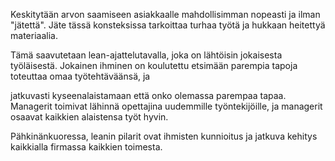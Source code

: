 Keskitytään arvon saamiseen asiakkaalle mahdollisimman nopeasti ja ilman "jätettä". Jäte tässä konsteksissa tarkoittaa turhaa työtä ja hukkaan heitettyä materiaalia.

Tämä saavutetaan lean-ajattelutavalla, joka on lähtöisin jokaisesta työläisestä. Jokainen ihminen on koulutettu etsimään parempia tapoja toteuttaa omaa työtehtäväänsä, ja 

jatkuvasti kyseenalaistamaan että onko olemassa parempaa tapaa. Managerit toimivat lähinnä opettajina uudemmille työntekijöille, ja managerit osaavat kaikkien alaistensa työt hyvin.

Pähkinänkuoressa, leanin pilarit ovat ihmisten kunnioitus ja jatkuva kehitys kaikkialla firmassa kaikkien toimesta.
